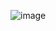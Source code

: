![image](https://user-images.githubusercontent.com/25602820/27994689-bcf0f3ba-64ec-11e7-9c99-7664f7ad425e.png)
